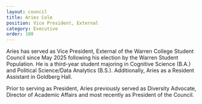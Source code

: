 ```yaml
---
layout: council
title: Aries Cole
position: Vice President, External
category: Executive
order: 100
---
```

Aries has served as Vice President, External of the Warren College Student Council since May 2025 following his election by the Warren Student Population. He is a third-year student majoring in Cognitive Science (B.A.) and Political Science/Data Analytics (B.S.). Additionally, Aries as a Resident Assistant in Goldberg Hall.

Prior to serving as President, Aries previously served as Diversity Advocate, Director of Academic Affairs and most recently as President of the Council.